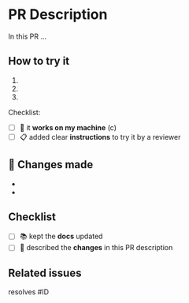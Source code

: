 # PR Description

<!-- Explain the goal of the PR -->

In this PR ...

## How to try it

<!-- Instructions so that how a reviewer can try this locally
     Example:

     1. Navigate to the changed page
     1. Perform whatever action is required
     1. Validate that the output/user experience is as expected
-->

1.
1.
1.

Checklist:

- [ ] 🧐 it **works on my machine** (c)
- [ ] 📋 added clear **instructions** to try it by a reviewer

## 📕 Changes made

<!-- Reviewing a PR without context is frustrating and
     (a pointless) time consuming...

     Be a nice contributor and take time to explain
     what files changed, what were you trying to achieve, why?
     explain yourself. The more you write here, the better. -->

-
-

## Checklist

- [ ] 📚 kept the **docs** updated
- [ ] 📕 described the **changes** in this PR description

## Related issues

<!-- List of issues resolved/canceled as a result of this PR
resolves #
fixes #
closes #
-->

resolves #ID
